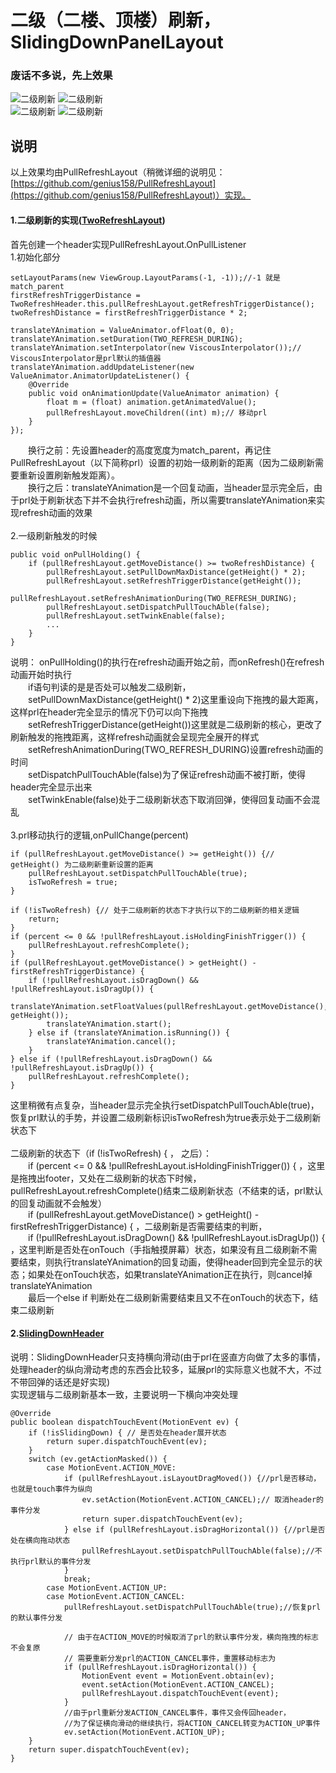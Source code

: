 # 二级（二楼、顶楼）刷新，SlidingDownPanelLayout
### 废话不多说，先上效果
![二级刷新](gif/two_refresh.gif) 
![二级刷新](gif/sliding_down.gif) 
<br/>
![二级刷新](gif/sliding_follow.gif) 
![二级刷新](gif/sliding_placeholder.gif) 
<br/>

## 说明
以上效果均由PullRefreshLayout（稍微详细的说明见：[https://github.com/genius158/PullRefreshLayout](https://github.com/genius158/PullRefreshLayout)）实现。
#### 1.二级刷新的实现([TwoRefreshLayout](https://github.com/genius158/PullRefreshLayout/blob/master/app/src/main/java/com/yan/refreshloadlayouttest/widget/TwoRefreshHeader.java))
首先创建一个header实现PullRefreshLayout.OnPullListener
<br/>
1.初始化部分
```
setLayoutParams(new ViewGroup.LayoutParams(-1, -1));//-1 就是match_parent
firstRefreshTriggerDistance = TwoRefreshHeader.this.pullRefreshLayout.getRefreshTriggerDistance();
twoRefreshDistance = firstRefreshTriggerDistance * 2;

translateYAnimation = ValueAnimator.ofFloat(0, 0);
translateYAnimation.setDuration(TWO_REFRESH_DURING);
translateYAnimation.setInterpolator(new ViscousInterpolator());// ViscousInterpolator是prl默认的插值器
translateYAnimation.addUpdateListener(new ValueAnimator.AnimatorUpdateListener() {
    @Override
    public void onAnimationUpdate(ValueAnimator animation) {
        float m = (float) animation.getAnimatedValue();
        pullRefreshLayout.moveChildren((int) m);// 移动prl
    }
});
```
&emsp;&emsp;换行之前：先设置header的高度宽度为match_parent，再记住PullRefreshLayout（以下简称prl）设置的初始一级刷新的距离（因为二级刷新需要重新设置刷新触发距离）。
<br/>
&emsp;&emsp;换行之后：translateYAnimation是一个回复动画，当header显示完全后，由于prl处于刷新状态下并不会执行refresh动画，所以需要translateYAnimation来实现refresh动画的效果
<br/>
<br/>
2.一级刷新触发的时候
```
public void onPullHolding() { 
    if (pullRefreshLayout.getMoveDistance() >= twoRefreshDistance) {
        pullRefreshLayout.setPullDownMaxDistance(getHeight() * 2);
        pullRefreshLayout.setRefreshTriggerDistance(getHeight());
        pullRefreshLayout.setRefreshAnimationDuring(TWO_REFRESH_DURING);
        pullRefreshLayout.setDispatchPullTouchAble(false);
        pullRefreshLayout.setTwinkEnable(false);
        ...
    }
}
```
说明： onPullHolding()的执行在refresh动画开始之前，而onRefresh()在refresh动画开始时执行
<br/>
&emsp;&emsp;if语句判读的是是否处可以触发二级刷新，
<br/>
&emsp;&emsp;setPullDownMaxDistance(getHeight() * 2)这里重设向下拖拽的最大距离，这样prl在header完全显示的情况下仍可以向下拖拽
<br/>
&emsp;&emsp;setRefreshTriggerDistance(getHeight())这里就是二级刷新的核心，更改了刷新触发的拖拽距离，这样refresh动画就会呈现完全展开的样式
<br/>
&emsp;&emsp;setRefreshAnimationDuring(TWO_REFRESH_DURING)设置refresh动画的时间
<br/>
&emsp;&emsp;setDispatchPullTouchAble(false)为了保证refresh动画不被打断，使得header完全显示出来
<br/>
&emsp;&emsp;setTwinkEnable(false)处于二级刷新状态下取消回弹，使得回复动画不会混乱
<br/>
<br/>
3.prl移动执行的逻辑,onPullChange(percent)
```
if (pullRefreshLayout.getMoveDistance() >= getHeight()) {// getHeight() 为二级刷新重新设置的距离
    pullRefreshLayout.setDispatchPullTouchAble(true);
    isTwoRefresh = true;
}

if (!isTwoRefresh) {// 处于二级刷新的状态下才执行以下的二级刷新的相关逻辑
    return;
}
if (percent <= 0 && !pullRefreshLayout.isHoldingFinishTrigger()) {
    pullRefreshLayout.refreshComplete();
}
if (pullRefreshLayout.getMoveDistance() > getHeight() - firstRefreshTriggerDistance) {
    if (!pullRefreshLayout.isDragDown() && !pullRefreshLayout.isDragUp()) {
        translateYAnimation.setFloatValues(pullRefreshLayout.getMoveDistance(), getHeight());
        translateYAnimation.start();
    } else if (translateYAnimation.isRunning()) {
        translateYAnimation.cancel();
    }
} else if (!pullRefreshLayout.isDragDown() && !pullRefreshLayout.isDragUp()) {
    pullRefreshLayout.refreshComplete();
}
```
这里稍微有点复杂，当header显示完全执行setDispatchPullTouchAble(true)，恢复prl默认的手势，并设置二级刷新标识isTwoRefresh为true表示处于二级刷新状态下
<br/>
<br/>
二级刷新的状态下（if (!isTwoRefresh) { ， 之后）：
<br>
&emsp;&emsp;if (percent <= 0 && !pullRefreshLayout.isHoldingFinishTrigger()) { ，这里是拖拽出footer，又处在二级刷新的状态下时候，pullRefreshLayout.refreshComplete()结束二级刷新状态（不结束的话，prl默认的回复动画就不会触发）
<br>
&emsp;&emsp;if (pullRefreshLayout.getMoveDistance() > getHeight() - firstRefreshTriggerDistance) { ，二级刷新是否需要结束的判断，
<br>
&emsp;&emsp;if (!pullRefreshLayout.isDragDown() && !pullRefreshLayout.isDragUp()) { ，这里判断是否处在onTouch（手指触摸屏幕）状态，如果没有且二级刷新不需要结束，则执行translateYAnimation的回复动画，使得header回到完全显示的状态；如果处在onTouch状态，如果translateYAnimation正在执行，则cancel掉translateYAnimation
<br>
&emsp;&emsp;最后一个else if 判断处在二级刷新需要结束且又不在onTouch的状态下，结束二级刷新

#### 2.[SlidingDownHeader](https://github.com/genius158/PullRefreshLayout/blob/master/app/src/main/java/com/yan/refreshloadlayouttest/widget/SlidingDownHeader.java)
说明：SlidingDownHeader只支持横向滑动(由于prl在竖直方向做了太多的事情，处理header的纵向滑动考虑的东西会比较多，延展prl的实际意义也就不大，不过不带回弹的话还是好实现)
<br/>
实现逻辑与二级刷新基本一致，主要说明一下横向冲突处理
```
@Override
public boolean dispatchTouchEvent(MotionEvent ev) {
    if (!isSlidingDown) { // 是否处在header展开状态
        return super.dispatchTouchEvent(ev);
    }
    switch (ev.getActionMasked()) {
        case MotionEvent.ACTION_MOVE:
            if (pullRefreshLayout.isLayoutDragMoved()) {//prl是否移动，也就是touch事件为纵向
                ev.setAction(MotionEvent.ACTION_CANCEL);// 取消header的事件分发
                return super.dispatchTouchEvent(ev);
            } else if (pullRefreshLayout.isDragHorizontal()) {//prl是否处在横向拖动状态
                pullRefreshLayout.setDispatchPullTouchAble(false);//不执行prl默认的事件分发
            }
            break;
        case MotionEvent.ACTION_UP:
        case MotionEvent.ACTION_CANCEL:
            pullRefreshLayout.setDispatchPullTouchAble(true);//恢复prl的默认事件分发
            
            // 由于在ACTION_MOVE的时候取消了prl的默认事件分发，横向拖拽的标志不会复原
            // 需要重新分发prl的ACTION_CANCEL事件，重置移动标志为
            if (pullRefreshLayout.isDragHorizontal()) {
                MotionEvent event = MotionEvent.obtain(ev);
                event.setAction(MotionEvent.ACTION_CANCEL);
                pullRefreshLayout.dispatchTouchEvent(event);
            }
            //由于prl重新分发ACTION_CANCEL事件，事件又会传回header，
            //为了保证横向滑动的继续执行，将ACTION_CANCEL转变为ACTION_UP事件
            ev.setAction(MotionEvent.ACTION_UP);
    }
    return super.dispatchTouchEvent(ev);
}
```
